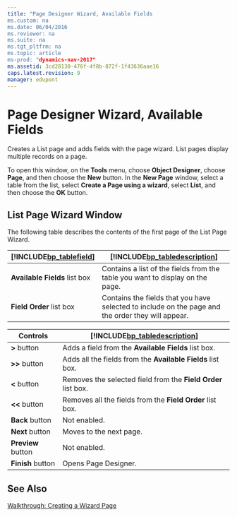 ```yaml
---
title: "Page Designer Wizard, Available Fields
ms.custom: na
ms.date: 06/04/2016
ms.reviewer: na
ms.suite: na
ms.tgt_pltfrm: na
ms.topic: article
ms-prod: "dynamics-nav-2017"
ms.assetid: 3cd28130-476f-4f8b-872f-1f43636aae16
caps.latest.revision: 9
manager: edupont
---
```

# Page Designer Wizard, Available Fields
Creates a List page and adds fields with the page wizard. List pages display multiple records on a page.  

 To open this window, on the **Tools** menu, choose **Object Designer**, choose **Page**, and then choose the **New** button. In the  **New Page** window, select a table from the list, select **Create a Page using a wizard**, select **List**, and then choose the **OK** button.  

## List Page Wizard Window  
 The following table describes the contents of the first page of the List Page Wizard.  

|[!INCLUDE[bp_tablefield](../includes/bp_tablefield_md.md)]|[!INCLUDE[bp_tabledescription](../includes/bp_tabledescription_md.md)]|  
|---------------------------------|---------------------------------------|  
|**Available Fields** list box|Contains a list of the fields from the table you want to display on the page.|  
|**Field Order** list box|Contains the fields that you have selected to include on the page and the order they will appear.|  

|Controls|[!INCLUDE[bp_tabledescription](../includes/bp_tabledescription_md.md)]|  
|--------------|---------------------------------------|  
|**>** button|Adds a field from the **Available Fields** list box.|  
|**>>** button|Adds all the fields from the **Available Fields** list box.|  
|**\<** button|Removes the selected field from the **Field Order** list box.|  
|**\<\<** button|Removes all the fields from the **Field Order** list box.|  
|**Back** button|Not enabled.|  
|**Next** button|Moves to the next page.|  
|**Preview** button|Not enabled.|  
|**Finish** button|Opens Page Designer.|  

## See Also  
 [Walkthrough: Creating a Wizard Page](../Walkthrough--Creating-a-Wizard-Page.md)
